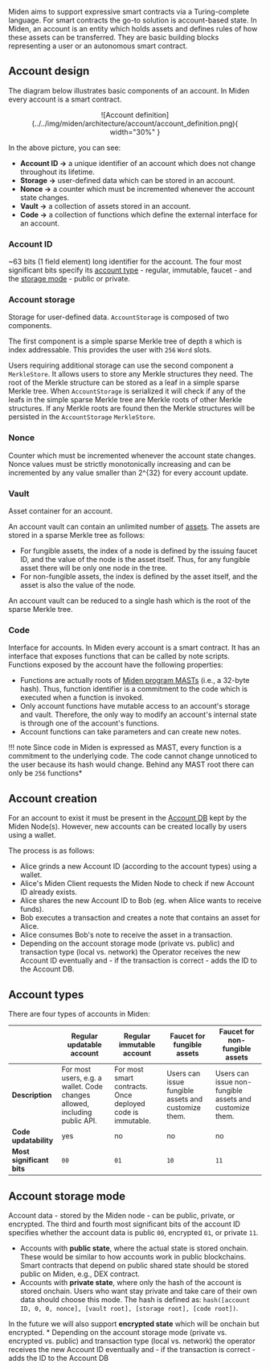 Miden aims to support expressive smart contracts via a Turing-complete language. For smart contracts the go-to solution is account-based state. In Miden, an account is an entity which holds assets and defines rules of how these assets can be transferred. They are basic building blocks representing a user or an autonomous smart contract.

## Account design

The diagram below illustrates basic components of an account. In Miden every account is a smart contract.

<center>
![Account definition](../../img/miden/architecture/account/account_definition.png){ width="30%" }
</center>

In the above picture, you can see:

* **Account ID &rarr;** a unique identifier of an account which does not change throughout its lifetime.
* **Storage &rarr;** user-defined data which can be stored in an account.
* **Nonce &rarr;** a counter which must be incremented whenever the account state changes.
* **Vault &rarr;** a collection of assets stored in an account.
* **Code &rarr;** a collection of functions which define the external interface for an account.

### Account ID

~63 bits (1 field element) long identifier for the account. The four most significant bits specify its [account type](accounts.md#account-types) - regular, immutable, faucet - and the [storage mode](accounts.md#account-storage-modes) - public or private. 

### Account storage

Storage for user-defined data. `AccountStorage` is composed of two components.

The first component is a simple sparse Merkle tree of depth `8` which is index addressable. This provides the user with `256` `Word` slots.

Users requiring additional storage can use the second component a `MerkleStore`. It allows users to store any Merkle structures they need. The root of the Merkle structure can be stored as a leaf in a simple sparse Merkle tree. When `AccountStorage` is serialized it will check if any of the leafs in the simple sparse Merkle tree are Merkle roots of other Merkle structures. If any Merkle roots are found then the Merkle structures will be persisted in the `AccountStorage` `MerkleStore`.

### Nonce

Counter which must be incremented whenever the account state changes. Nonce values must be strictly monotonically increasing and can be incremented by any value smaller than 2^{32} for every account update.

### Vault

Asset container for an account.

An account vault can contain an unlimited number of [assets](assets.md). The assets are stored in a sparse
Merkle tree as follows:

* For fungible assets, the index of a node is defined by the issuing faucet ID, and the value
  of the node is the asset itself. Thus, for any fungible asset there will be only one node
  in the tree.
* For non-fungible assets, the index is defined by the asset itself, and the asset is also
  the value of the node.

An account vault can be reduced to a single hash which is the root of the sparse Merkle tree.

### Code

Interface for accounts. In Miden every account is a smart contract. It has an interface that exposes functions that can be called by note scripts. Functions exposed by the account have the following properties:

* Functions are actually roots of [Miden program MASTs](https://0xpolygonmiden.github.io/miden-vm/specification/assembly/main.html) (i.e., a 32-byte hash). Thus, function identifier is a commitment to the code which is executed when a function is invoked.
* Only account functions have mutable access to an account's storage and vault. Therefore, the only way to modify an account's internal state is through one of the account's functions.
* Account functions can take parameters and can create new notes.

!!! note
    Since code in Miden is expressed as MAST, every function is a commitment to the underlying code. The code cannot change unnoticed to the user because its hash would change. Behind any MAST root there can only be `256` functions*

## Account creation

For an account to exist it must be present in the [Account DB](state.md#account-database) kept by the Miden Node(s). However, new accounts can be created locally by users using a wallet.

The process is as follows:

* Alice grinds a new Account ID (according to the account types) using a wallet.
* Alice's Miden Client requests the Miden Node to check if new Account ID already exists.
* Alice shares the new Account ID to Bob (eg. when Alice wants to receive funds).
* Bob executes a transaction and creates a note that contains an asset for Alice.
* Alice consumes Bob's note to receive the asset in a transaction.
* Depending on the account storage mode (private vs. public) and transaction type (local vs. network) the Operator receives the new Account ID eventually and - if the transaction is correct - adds the ID to the Account DB.

## Account types

There are four types of accounts in Miden:

| | Regular updatable account | Regular immutable account | Faucet for fungible assets | Faucet for non-fungible assets |
|---|---|---|---|---|
| **Description** | For most users, e.g. a wallet. Code changes allowed, including public API. | For most smart contracts. Once deployed code is immutable. | Users can issue fungible assets and customize them. | Users can issue non-fungible assets and customize them. |
| **Code updatability** | yes | no | no | no |
| **Most significant bits** | `00` | `01` | `10` | `11` |

## Account storage mode

Account data - stored by the Miden node - can be public, private, or encrypted. The third and fourth most significant bits of the account ID specifies whether the account data is public `00`, encrypted `01`, or private `11`.

* Accounts with **public state**, where the actual state is stored onchain. These would be similar to how accounts work in public blockchains. Smart contracts that depend on public shared state should be stored public on Miden, e.g., DEX contract.
* Accounts with **private state**, where only the hash of the account is stored onchain. Users who want stay private and take care of their own data should choose this mode. The hash is defined as: `hash([account ID, 0, 0, nonce], [vault root], [storage root], [code root])`.

In the future we will also support **encrypted state** which will be onchain but encrypted. * Depending on the account storage mode (private vs. encrypted vs. public) and transaction type (local vs. network) the operator receives the new Account ID eventually and - if the transaction is correct - adds the ID to the Account DB
